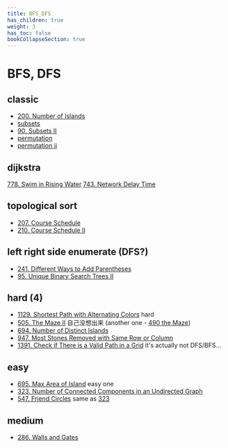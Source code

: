 ```yaml
---
title: BFS_DFS
has_children: true
weight: 3
has_toc: false
bookCollapseSection: true
---
```

#  BFS, DFS

## classic
- [200. Number of Islands](200)
- [subsets](78)
- [90. Subsets II](90)
- [permutation](46)
- [permutation ii](47)

## dijkstra
[778. Swim in Rising Water](778)
[743. Network Delay Time](743)

## topological sort
- [207. Course Schedule](207)
- [210. Course Schedule II](210)


## left right side enumerate (DFS?)
- [241. Different Ways to Add Parentheses](241)
- [95. Unique Binary Search Trees II](95)


## hard (4)
- [1129. Shortest Path with Alternating Colors](1129) hard
- [505. The Maze II](505) 自己没想出来 (another one - [490 the Maze](490))
- [694. Number of Distinct Islands](694)
- [947. Most Stones Removed with Same Row or Column](947)
- [1391. Check if There is a Valid Path in a Grid](1391) it's actually not DFS/BFS...

## easy 

- [695. Max Area of Island](695) easy one
- [323. Number of Connected Components in an Undirected Graph](323)
- [547. Friend Circles](547) same as [323](323)

## medium
- [286. Walls and Gates](286)
